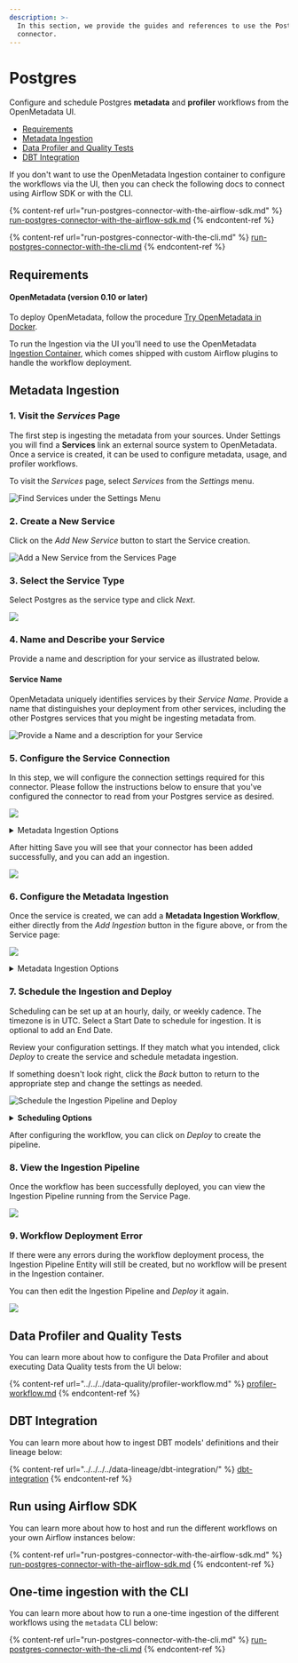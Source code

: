 ```yaml
---
description: >-
  In this section, we provide the guides and references to use the Postgres
  connector.
---
```


# Postgres

Configure and schedule Postgres **metadata** and **profiler** workflows from the OpenMetadata UI.

* [Requirements](<README (1).md#requirements>)
* [Metadata Ingestion](<README (1).md#metadata-ingestion>)
* [Data Profiler and Quality Tests](<README (1).md#data-profiler-and-quality-tests>)
* [DBT Integration](<README (1).md#dbt-integration>)

If you don't want to use the OpenMetadata Ingestion container to configure the workflows via the UI, then you can check the following docs to connect using Airflow SDK or with the CLI.

{% content-ref url="run-postgres-connector-with-the-airflow-sdk.md" %}
[run-postgres-connector-with-the-airflow-sdk.md](run-postgres-connector-with-the-airflow-sdk.md)
{% endcontent-ref %}

{% content-ref url="run-postgres-connector-with-the-cli.md" %}
[run-postgres-connector-with-the-cli.md](run-postgres-connector-with-the-cli.md)
{% endcontent-ref %}

## Requirements

#### **OpenMetadata (version 0.10 or later)**

To deploy OpenMetadata, follow the procedure [Try OpenMetadata in Docker](../../../../overview/run-openmetadata.md).

To run the Ingestion via the UI you'll need to use the OpenMetadata [Ingestion Container](https://hub.docker.com/r/openmetadata/ingestion), which comes shipped with custom Airflow plugins to handle the workflow deployment.

## Metadata Ingestion

### 1. Visit the _Services_ Page

The first step is ingesting the metadata from your sources. Under Settings you will find a **Services** link an external source system to OpenMetadata. Once a service is created, it can be used to configure metadata, usage, and profiler workflows.

To visit the _Services_ page, select _Services_ from the _Settings_ menu.

![Find Services under the Settings Menu](<../../../.gitbook/assets/image (5) (1) (1) (1).png>)

### 2. Create a New Service

Click on the _Add New Service_ button to start the Service creation.

![Add a New Service from the Services Page](<../../../../.gitbook/assets/image (127).png>)

### 3. Select the Service Type

Select Postgres as the service type and click _Next_.

![](<../../../../.gitbook/assets/Screenshot 2022-04-28 at 2.53.00 PM.png>)

### 4. Name and Describe your Service

Provide a name and description for your service as illustrated below.

#### Service Name

OpenMetadata uniquely identifies services by their _Service Name_. Provide a name that distinguishes your deployment from other services, including the other Postgres services that you might be ingesting metadata from.

![Provide a Name and a description for your Service](<../../../../.gitbook/assets/image (25).png>)

### 5. Configure the Service Connection

In this step, we will configure the connection settings required for this connector. Please follow the instructions below to ensure that you've configured the connector to read from your Postgres service as desired.

![](<../../../../.gitbook/assets/Screenshot 2022-04-28 at 3.01.26 PM.png>)

<details>

<summary>Metadata Ingestion Options</summary>

**Username**

Enter the username of your `Postgres` user in the _Username_ field. The specified user should be authorized to read all databases you want to include in the metadata ingestion workflow.

**Password**

Enter the password for your Postgres user in the _Password_ field.

**Host and Port**

Enter the fully qualified hostname and port number for your Postgres deployment in the _Host and Port_ field.

**Connection Options (Optional)**

Enter the details for any additional connection options that can be sent to Postgres during the connection. These details must be added as Key-Value pairs.

**Connection Arguments (Optional)**

Enter the details for any additional connection arguments such as security or protocol configs that can be sent to Postgres during the connection. These details must be added as Key-Value pairs.

</details>

After hitting Save you will see that your connector has been added successfully, and you can add an ingestion.

![](<../../../../.gitbook/assets/Screenshot 2022-04-28 at 3.17.01 PM.png>)

### 6. Configure the Metadata Ingestion

Once the service is created, we can add a **Metadata Ingestion Workflow**, either directly from the _Add Ingestion_ button in the figure above, or from the Service page:

![](<../../../../.gitbook/assets/Screenshot 2022-04-28 at 6.05.10 PM.png>)

<details>

<summary>Metadata Ingestion Options</summary>

**Include (Table Filter Pattern)**

Use to table filter patterns to control whether or not to include tables as part of metadata ingestion and data profiling.

Explicitly include tables by adding a list of comma-separated regular expressions to the _Include_ field. OpenMetadata will include all tables with names matching one or more of the supplied regular expressions. All other tables will be excluded. See the figure above for an example.

**Exclude (Table Filter Pattern)**

Explicitly exclude tables by adding a list of comma-separated regular expressions to the _Exclude_ field. OpenMetadata will exclude all tables with names matching one or more of the supplied regular expressions. All other tables will be included. See the figure above for an example.

**Include (Schema Filter Pattern)**

Use to schema filter patterns to control whether or not to include schemas as part of metadata ingestion and data profiling.

Explicitly include schemas by adding a list of comma-separated regular expressions to the _Include_ field. OpenMetadata will include all schemas with names matching one or more of the supplied regular expressions. All other schemas will be excluded.

**Exclude (Schema Filter Pattern)**

Explicitly exclude schemas by adding a list of comma-separated regular expressions to the _Exclude_ field. OpenMetadata will exclude all schemas with names matching one or more of the supplied regular expressions. All other schemas will be included.

**Include views (toggle)**

Set the _Include views_ toggle to the on position to control whether or not to include views as part of metadata ingestion and data profiling.

Explicitly include views by adding the following key-value pair in the `source.config` field of your configuration file.

**Enable data profiler (toggle)**

The data profiler ingests usage information for tables. This enables you to assess the frequency of use, reliability, and other details.

When enabled, the data profiler will run as part of metadata ingestion. Running the data profiler increases the amount of time it takes for metadata ingestion but provides the benefits mentioned above.

Set the _Enable data profiler_ toggle to the on position to enable the data profiler.

**Ingest sample data (toggle)**

Set the _Ingest sample data_ toggle to the on position to control whether or not to generate sample data to include in table views in the OpenMetadata user interface.

</details>

### 7. Schedule the Ingestion and Deploy

Scheduling can be set up at an hourly, daily, or weekly cadence. The timezone is in UTC. Select a Start Date to schedule for ingestion. It is optional to add an End Date.

Review your configuration settings. If they match what you intended, click _Deploy_ to create the service and schedule metadata ingestion.

If something doesn't look right, click the _Back_ button to return to the appropriate step and change the settings as needed.

![Schedule the Ingestion Pipeline and Deploy](<../../../../.gitbook/assets/image (94).png>)

<details>

<summary><strong>Scheduling Options</strong></summary>

**Every**

Use the _Every_ drop down menu to select the interval at which you want to ingest metadata. Your options are as follows:

* _Hour_: Ingest metadata once per hour
* _Day_: Ingest metadata once per day
* _Week_: Ingest metadata once per week

**Day**

The _Day_ selector is only active when ingesting metadata once per week. Use the _Day_ selector to set the day of the week on which to ingest metadata.

**Minute**

The _Minute_ dropdown is only active when ingesting metadata once per hour. Use the _Minute_ drop down menu to select the minute of the hour at which to begin ingesting metadata.

**Time**

The _Time_ drop down menus are active when ingesting metadata either once per day or once per week. Use the time drop downs to select the time of day at which to begin ingesting metadata.

**Start date (UTC)**

Use the _Start date_ selector to choose the date at which to begin ingesting metadata according to the defined schedule.

**End date (UTC)**

Use the _End date_ selector to choose the date at which to stop ingesting metadata according to the defined schedule. If no end date is set, metadata ingestion will continue according to the defined schedule indefinitely.

</details>

After configuring the workflow, you can click on _Deploy_ to create the pipeline.

### 8. View the Ingestion Pipeline

Once the workflow has been successfully deployed, you can view the Ingestion Pipeline running from the Service Page.

![](<../../../../.gitbook/assets/Screenshot 2022-04-28 at 3.20.27 PM.png>)

### 9. Workflow Deployment Error

If there were any errors during the workflow deployment process, the Ingestion Pipeline Entity will still be created, but no workflow will be present in the Ingestion container.

You can then edit the Ingestion Pipeline and _Deploy_ it again.

![](<../../../../.gitbook/assets/image (28) (1).png>)

## Data Profiler and Quality Tests

You can learn more about how to configure the Data Profiler and about executing Data Quality tests from the UI below:

{% content-ref url="../../../data-quality/profiler-workflow.md" %}
[profiler-workflow.md](../../../data-quality/profiler-workflow.md)
{% endcontent-ref %}

## DBT Integration

You can learn more about how to ingest DBT models' definitions and their lineage below:

{% content-ref url="../../../../data-lineage/dbt-integration/" %}
[dbt-integration](../../../../data-lineage/dbt-integration/)
{% endcontent-ref %}

## Run using Airflow SDK

You can learn more about how to host and run the different workflows on your own Airflow instances below:

{% content-ref url="run-postgres-connector-with-the-airflow-sdk.md" %}
[run-postgres-connector-with-the-airflow-sdk.md](run-postgres-connector-with-the-airflow-sdk.md)
{% endcontent-ref %}

## One-time ingestion with the CLI

You can learn more about how to run a one-time ingestion of the different workflows using the `metadata` CLI below:

{% content-ref url="run-postgres-connector-with-the-cli.md" %}
[run-postgres-connector-with-the-cli.md](run-postgres-connector-with-the-cli.md)
{% endcontent-ref %}
